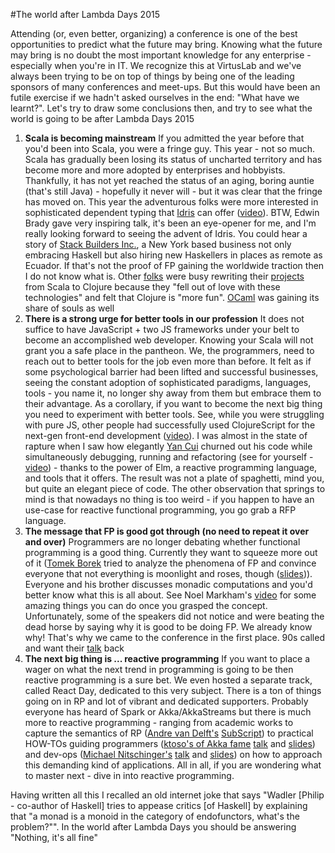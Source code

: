
#The world after Lambda Days 2015

Attending (or, even better, organizing) a conference is one of the best opportunities to predict what the future may bring. Knowing what the future may bring is no doubt the most important knowledge for any enterprise - especially when you're in IT. We recognize this at VirtusLab and we've always been trying to be on top of things by being one of the leading sponsors of many conferences and meet-ups. But this would have been an futile exercise if we hadn't asked ourselves in the end:  "What have we learnt?".  Let's try to draw some conclusions then, and try to see what the world is going to be after Lambda Days 2015

1. **Scala is becoming mainstream**
If you admitted the year before that you'd been into Scala, you were a fringe guy. This year - not so much. Scala has gradually been losing its status of uncharted territory and has become more and more adopted by enterprises and hobbyists. Thankfully, it has not yet reached the status of an aging, boring auntie (that's still Java) - hopefully it never will - but it was clear that the fringe has moved on. This year the adventurous folks were more interested in sophisticated dependent typing  that [Idris](http://www.idris-lang.org/) can offer ([video](https://vimeo.com/123606435)). BTW, Edwin Brady gave very inspiring talk, it's been an eye-opener for me, and I'm really looking forward to seeing the advent of Idris. You could hear a story of [Stack Builders Inc.](http://www.lambdadays.org/lambdadays2015/justin-leitgeb), a New York based business not only embracing Haskell but also hiring new Haskellers in places as remote as Ecuador. If that's not the proof of FP gaining the worldwide traction then I do not know what is. Other [folks](http://www.lambdadays.org/lambdadays2015/matthias-nehlsen) were busy rewriting their [projects](https://github.com/matthiasn) from Scala to Clojure because they "fell out of love with these technologies" and felt that Clojure is "more fun". [OCaml](http://www.lambdadays.org/lambdadays2015/marek-kubica) was gaining its share of souls as well
2. **There is a strong urge for better tools in our profession**
It does not suffice to have JavaScript + two JS frameworks under your belt to become an accomplished web developer. Knowing your Scala will not grant you a safe place in the pantheon. We, the programmers, need to reach out to better tools for the job even more than before. It felt as if some psychological barrier had been lifted and successful businesses, seeing the constant adoption of sophisticated paradigms, languages, tools - you name it, no longer shy away from them but embrace them to their advantage. As a corollary, if you want to become the next big thing you need to experiment with better tools. See, while you were struggling with pure JS, other people had successfully used ClojureScript for the next-gen front-end development ([video](https://vimeo.com/122316380)). I was almost in the state of rapture when I saw how elegantly [Yan Cui](http://www.lambdadays.org/lambdadays2015/yan-cui) churned out his code while simultaneously debugging, running and refactoring (see for yourself - [video](https://vimeo.com/123408933)) - thanks to the power of Elm, a reactive programming language, and tools that it offers. The result was not a plate of spaghetti, mind you, but quite an elegant piece of code. The other observation that springs to mind is  that nowadays no thing is too weird - if you happen to have an use-case for reactive functional programming, you go grab a RFP language.
3. **The message that FP is good got through (no need to repeat it over and over)**
Programmers are no longer debating whether functional programming is a good thing. Currently they want to squeeze more out of it ([Tomek Borek](http://www.lambdadays.org/lambdadays2015/tomek-borek) tried to analyze the phenomena of FP and convince everyone that not everything is moonlight and roses, though ([slides](http://www.slideshare.net/TomekBorek/why-bother-with-fp-lambda-days-1st-version))). Everyone and  his brother discusses monadic computations and you'd better know what this is all about. See Noel Markham's [video](https://vimeo.com/123073000) for some amazing things you can do once you grasped the concept. Unfortunately, some of the speakers did not notice and were beating the dead horse by saying why it is good to be doing FP. We already know why! That's why we came to the conference in the first place. 90s called and want their [talk](https://vimeo.com/123834986) back
4. **The next big thing is ... reactive programming**
If you want to place a wager on what the next trend in programming is going to be then reactive programming is a sure bet. We even hosted a separate track, called React Day, dedicated to this very subject. There is a ton of things going on in RP and lot of vibrant and dedicated supporters. Probably everyone has heard of Spark or Akka/AkkaStreams but there is much more to reactive programming - ranging from academic works to capture the semantics of RP ([Andre van Delft's](http://www.lambdadays.org/lambdadays2015/andre-van-delft) [SubScript](http://subscript-lang.org/)) to practical HOW-TOs guiding programmers ([ktoso's of Akka fame](http://www.lambdadays.org/lambdadays2015/konrad-malawski) [talk](https://vimeo.com/122085562) and [slides](http://www.slideshare.net/ktoso/need-for-async-hot-pursuit-for-scalable-internetscale-applications)) and dev-ops ([Michael Nitschinger's](http://www.lambdadays.org/lambdadays2015/michael-nitschinger) [talk](https://vimeo.com/123824437) and [slides](http://www.lambdadays.org/static/upload/media/1425463745214542lambdadays_nitschinger.pdf)) on how to approach this demanding kind of applications. All in all, if you are wondering what to master next - dive in into reactive programming. 

Having written all this I recalled an old internet joke that says "Wadler [Philip - co-author of Haskell] tries to appease critics [of Haskell] by explaining that "a monad is a monoid in the category of endofunctors, what's the problem?"". In the world after Lambda Days you should be answering "Nothing, it's all fine"

